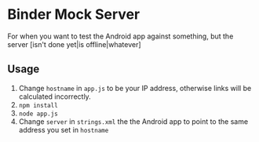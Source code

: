 # Binder Mock Server

For when you want to test the Android app against something, but the server [isn't done yet|is offline|whatever]

## Usage

1. Change `hostname` in `app.js` to be your IP address, otherwise links will be calculated incorrectly.
2. `npm install`
3. `node app.js`
4. Change `server` in `strings.xml` the the Android app to point to the same address you set in `hostname`